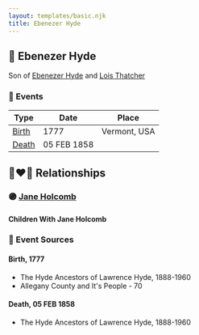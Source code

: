 ```yaml
---
layout: templates/basic.njk
title: Ebenezer Hyde
---
```

## 🔵 Ebenezer Hyde

Son of [Ebenezer Hyde](/people/1/14535025) and [Lois Thatcher](/people/9/92113144)

### 📆 Events

Type | Date | Place
------ | ------ | ------
[Birth](#event-0) | 1777 | Vermont, USA
[Death](#event-1) | 05 FEB 1858 |

## 👩‍❤️‍👨 Relationships

### 🟣 [Jane Holcomb](/people/4/45834912)

#### Children With Jane Holcomb
### 📰 Event Sources

#### <a id="event-0"></a> Birth, 1777
* The Hyde Ancestors of Lawrence Hyde, 1888-1960
* Allegany County and It's People  - 70

#### <a id="event-1"></a> Death, 05 FEB 1858
* The Hyde Ancestors of Lawrence Hyde, 1888-1960